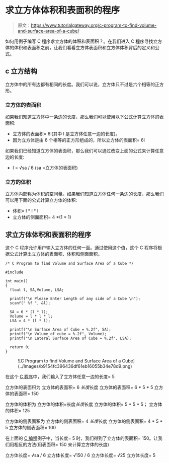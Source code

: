# 求立方体体积和表面积的程序

> 原文：<https://www.tutorialgateway.org/c-program-to-find-volume-and-surface-area-of-a-cube/>

如何用例子编写 C 程序求立方体的体积和表面积？。在我们进入 C 程序寻找立方体的体积和表面积之前，让我们看看立方体表面积和立方体体积背后的定义和公式。

## c 立方结构

立方体中的所有边都有相同的长度。我们可以说，立方体只不过是六个相等的正方形。

### 立方体的表面积

如果我们知道立方体中一条边的长度，那么我们可以使用以下公式计算立方体的表面积:

*   立方体的表面积= 6l(其中 l 是立方体任意一边的长度)。
*   因为立方体是由 6 个相等的正方形组成的，所以立方体的表面积= 6l

如果我们已经知道立方体的表面积，那么我们可以通过改变上面的公式来计算任意边的长度:

*   l = √sa / 6 (sa =立方体的表面积)

### 立方的体积

立方体内部称为体积的空间量。如果我们知道立方体任何一条边的长度，那么我们可以用下面的公式计算立方体的体积:

*   体积= l * l * l
*   立方体的侧面面积= 4 *(1 * 1)

## 求立方体体积和表面积的程序

这个 C 程序允许用户输入立方体的任何一面。通过使用这个值，这个 C 程序将根据公式计算出立方体的表面积、体积和侧面面积。

```
/* C Program to find Volume and Surface Area of a Cube */

#include 

int main()
{
  float l, SA,Volume, LSA;

  printf("\n Please Enter Length of any side of a Cube \n");
  scanf(" %f ", &l);

  SA = 6 * (l * l);
  Volume = l * l * l;
  LSA = 4 * (l * l);

  printf("\n Surface Area of Cube = %.2f", SA);
  printf("\n Volume of cube = %.2f", Volume);
  printf("\n Lateral Surface Area of Cube = %.2f", LSA);

  return 0;
}
```

<figure class="wp-block-image">![C Program to find Volume and Surface Area of a Cube](../Images/b9154fc396436df61eb16055b34e78d9.png)</figure>

在这个 [C 程序](https://www.tutorialgateway.org/c-programming-examples/)中，我们输入了立方体任意一边的长度= 5

立方体的表面积为
立方体的表面积= 6 *长度*长度
立方体的表面积= 6 * 5 * 5
立方体的表面积= 150

立方体的体积为
立方体的体积=长度*长度*长度
立方体的体积= 5 * 5 * 5；
立方体的体积= 125

立方体的侧表面积为
立方体的侧表面积= 4 *长度*长度
立方体的侧表面积= 4 * 5 * 5
立方体的侧表面积= 100

在上面的 [C 编程](https://www.tutorialgateway.org/c-programming/)例子中，当长度= 5 时，我们得到了立方体的表面积= 150。让我们用相反的方法(用表面积= 150 来计算立方体的长度)

立方体长度= √sa / 6
立方体长度= √150 / 6
立方体长度= √25
立方体长度= 5